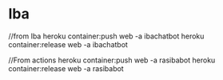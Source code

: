 # Iba
//from Iba
heroku container:push web -a ibachatbot
heroku container:release web -a ibachatbot

//From actions
heroku container:push web -a rasibabot
heroku container:release web -a rasibabot